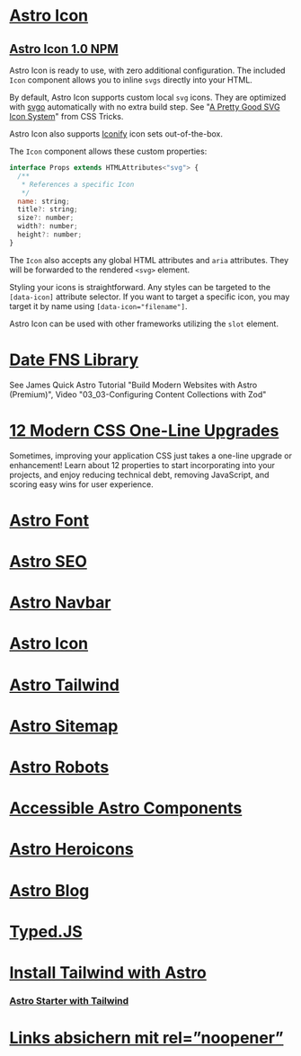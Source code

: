# [Astro Icon](https://www.astroicon.dev/)

## [Astro Icon 1.0 NPM](https://www.npmjs.com/package/astro-icon)

Astro Icon is ready to use, with zero additional configuration. The included `Icon` component allows you to inline `svgs` directly into your HTML.

By default, Astro Icon supports custom local `svg` icons. They are optimized with [svgo](https://github.com/svg/svgo) automatically with no extra build step. See "[A Pretty Good SVG Icon System](https://css-tricks.com/pretty-good-svg-icon-system/#just-include-the-icons-inline)" from CSS Tricks.

Astro Icon also supports [Iconify](https://iconify.design/) icon sets out-of-the-box.

The `Icon` component allows these custom properties:

~~~js
interface Props extends HTMLAttributes<"svg"> {
  /**
   * References a specific Icon
   */
  name: string;
  title?: string;
  size?: number;
  width?: number;
  height?: number;
}
~~~

The `Icon` also accepts any global HTML attributes and `aria` attributes. They will be forwarded to the rendered `<svg>` element.

Styling your icons is straightforward. Any styles can be targeted to the `[data-icon]` attribute selector. If you want to target a specific icon, you may target it by name using `[data-icon="filename"]`.

Astro Icon can be used with other frameworks utilizing the `slot` element.

# [Date FNS Library](https://date-fns.org)

See James Quick Astro Tutorial "Build Modern Websites with Astro (Premium)", Video "03_03-Configuring Content Collections with Zod"

# [12 Modern CSS One-Line Upgrades](https://moderncss.dev/12-modern-css-one-line-upgrades/)

Sometimes, improving your application CSS just takes a one-line upgrade or enhancement! Learn about 12 properties to start incorporating into your projects, and enjoy reducing technical debt, removing JavaScript, and scoring easy wins for user experience.

# [Astro Font](https://github.com/rishi-raj-jain/astro-font)

# [Astro SEO](https://github.com/jonasmerlin/astro-seo#readme)

# [Astro Navbar](https://github.com/surjithctly/astro-navbar#readme)

# [Astro Icon](https://github.com/natemoo-re/astro-icon#readme)

# [Astro Tailwind](https://docs.astro.build/en/guides/integrations-guide/tailwind/)

# [Astro Sitemap](https://docs.astro.build/en/guides/integrations-guide/sitemap/)

# [Astro Robots](https://github.com/alextim/astro-lib/tree/main/packages/astro-robots-txt#readme)

# [Accessible Astro Components](https://github.com/markteekman/accessible-astro-components#Pagination)

# [Astro Heroicons](https://github.com/seanmcp/astro-heroicons#readme)

# [Astro Blog](https://github.com/futurethemes/astro-blog)

# [Typed.JS](https://github.com/mattboldt/typed.js)

# [Install Tailwind with Astro](https://tailwindcss.com/docs/guides/astro)

### [Astro Starter with Tailwind](https://github.com/withastro/astro/tree/latest/examples/with-tailwindcss?on=github)

# [Links absichern mit rel=”noopener”](https://www.christoph-freyer.at/blog/links-absichern-mit-rel-noopener/)
